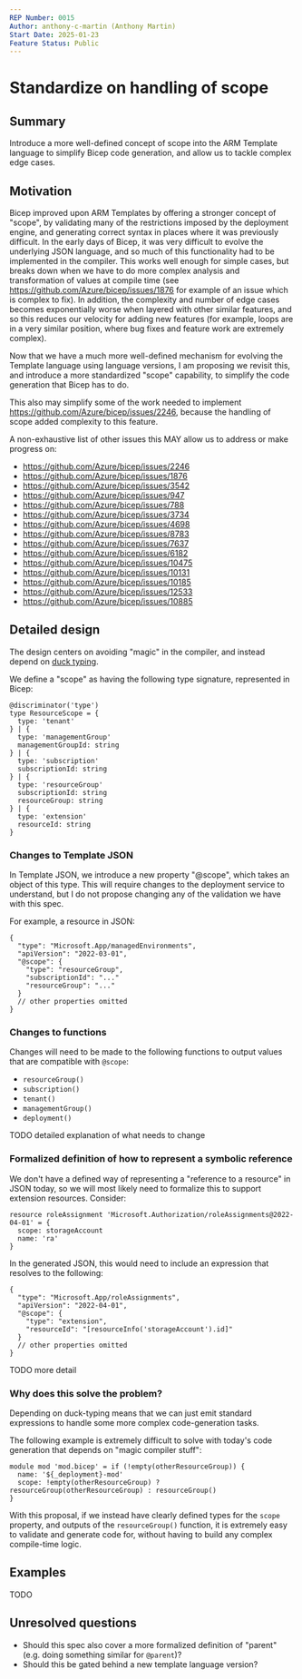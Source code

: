 ```yaml
---
REP Number: 0015
Author: anthony-c-martin (Anthony Martin)
Start Date: 2025-01-23
Feature Status: Public
---
```


# Standardize on handling of scope

## Summary

Introduce a more well-defined concept of scope into the ARM Template language to simplify Bicep code generation, and allow us to tackle complex edge cases.

## Motivation

Bicep improved upon ARM Templates by offering a stronger concept of "scope", by validating many of the restrictions imposed by the deployment engine, and generating correct syntax in places where it was previously difficult. In the early days of Bicep, it was very difficult to evolve the underlying JSON language, and so much of this functionality had to be implemented in the compiler. This works well enough for simple cases, but breaks down when we have to do more complex analysis and transformation of values at compile time (see https://github.com/Azure/bicep/issues/1876 for example of an issue which is complex to fix). In addition, the complexity and number of edge cases becomes exponentially worse when layered with other similar features, and so this reduces our velocity for adding new features (for example, loops are in a very similar position, where bug fixes and feature work are extremely complex).

Now that we have a much more well-defined mechanism for evolving the Template language using language versions, I am proposing we revisit this, and introduce a more standardized "scope" capability, to simplify the code generation that Bicep has to do.

This also may simplify some of the work needed to implement https://github.com/Azure/bicep/issues/2246, because the handling of scope added complexity to this feature.

A non-exhaustive list of other issues this MAY allow us to address or make progress on:
* https://github.com/Azure/bicep/issues/2246
* https://github.com/Azure/bicep/issues/1876
* https://github.com/Azure/bicep/issues/3542
* https://github.com/Azure/bicep/issues/947
* https://github.com/Azure/bicep/issues/788
* https://github.com/Azure/bicep/issues/3734
* https://github.com/Azure/bicep/issues/4698
* https://github.com/Azure/bicep/issues/8783
* https://github.com/Azure/bicep/issues/7637
* https://github.com/Azure/bicep/issues/6182
* https://github.com/Azure/bicep/issues/10475
* https://github.com/Azure/bicep/issues/10131
* https://github.com/Azure/bicep/issues/10185
* https://github.com/Azure/bicep/issues/12533
* https://github.com/Azure/bicep/issues/10885

## Detailed design

The design centers on avoiding "magic" in the compiler, and instead depend on [duck typing](https://en.wikipedia.org/wiki/Duck_typing).

We define a "scope" as having the following type signature, represented in Bicep:
```bicep
@discriminator('type')
type ResourceScope = {
  type: 'tenant'
} | {
  type: 'managementGroup'
  managementGroupId: string
} | {
  type: 'subscription'
  subscriptionId: string
} | {
  type: 'resourceGroup'
  subscriptionId: string
  resourceGroup: string
} | {
  type: 'extension'
  resourceId: string
}
```

### Changes to Template JSON
In Template JSON, we introduce a new property "@scope", which takes an object of this type. This will require changes to the deployment service to understand, but I do not propose changing any of the validation we have with this spec.

For example, a resource in JSON:
```jsonc
{
  "type": "Microsoft.App/managedEnvironments",
  "apiVersion": "2022-03-01",
  "@scope": {
    "type": "resourceGroup",
    "subscriptionId": "..."
    "resourceGroup": "..."
  }
  // other properties omitted
}
```

### Changes to functions
Changes will need to be made to the following functions to output values that are compatible with `@scope`:
* `resourceGroup()`
* `subscription()`
* `tenant()`
* `managementGroup()`
* `deployment()`

TODO detailed explanation of what needs to change

### Formalized definition of how to represent a symbolic reference
We don't have a defined way of representing a "reference to a resource" in JSON today, so we will most likely need to formalize this to support extension resources. Consider:
```bicep
resource roleAssignment 'Microsoft.Authorization/roleAssignments@2022-04-01' = {
  scope: storageAccount
  name: 'ra'
}
```

In the generated JSON, this would need to include an expression that resolves to the following:
```jsonc
{
  "type": "Microsoft.App/roleAssignments",
  "apiVersion": "2022-04-01",
  "@scope": {
    "type": "extension",
    "resourceId": "[resourceInfo('storageAccount').id]"
  }
  // other properties omitted
}
```

TODO more detail

### Why does this solve the problem?

Depending on duck-typing means that we can just emit standard expressions to handle some more complex code-generation tasks.

The following example is extremely difficult to solve with today's code generation that depends on "magic compiler stuff":
```bicep
module mod 'mod.bicep' = if (!empty(otherResourceGroup)) {
  name: '${_deployment}-mod'
  scope: !empty(otherResourceGroup) ? resourceGroup(otherResourceGroup) : resourceGroup()
}
```

With this proposal, if we instead have clearly defined types for the `scope` property, and outputs of the `resourceGroup()` function, it is extremely easy to validate and generate code for, without having to build any complex compile-time logic.

## Examples

TODO

## Unresolved questions

- Should this spec also cover a more formalized definition of "parent" (e.g. doing something similar for `@parent`)?
- Should this be gated behind a new template language version?